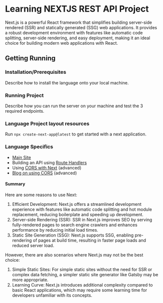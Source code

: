 # Learning NEXTJS REST API Project
Next.js is a powerful React framework that simplifies building server-side rendered (SSR) and statically generated (SSG) web applications. It provides a robust development environment with features like automatic code splitting, server-side rendering, and easy deployment, making it an ideal choice for building modern web applications with React.

## Getting Running

### Installation/Prerequisites

  Describe how to install the language onto your local machine.

### Running Project

  Describe how you can run the server on your machine and test the 3 required endpoints.

### Language Project layout resources
Run `npx create-next-app@latest` to get started with a next application.

### Language Specifics
* [Main Site](https://nextjs.org/)
* Building an API using [Route Handlers](https://nextjs.org/docs/app/building-your-application/routing/route-handlers#url-query-parameters)
* Using [CORS with Next](https://nextjs.org/docs/app/building-your-application/routing/route-handlers#cors) (advanced)
* [Blog on using CORS](https://blog.logrocket.com/using-cors-next-js-handle-cross-origin-requests/) (advanced)

#### Summary

Here are some reasons to use Next: 
1. Efficient Development: Next.js offers a streamlined development experience with features like automatic code splitting and hot module replacement, reducing boilerplate and speeding up development.
2. Server-side Rendering (SSR): SSR in Next.js improves SEO by serving fully-rendered pages to search engine crawlers and enhances performance by reducing initial load times.
3. Static Site Generation (SSG): Next.js supports SSG, enabling pre-rendering of pages at build time, resulting in faster page loads and reduced server load.

However, there are also scenarios where Next.js may not be the best choice:
1. Simple Static Sites: For simple static sites without the need for SSR or complex data fetching, a simpler static site generator like Gatsby may be more appropriate.
2. Learning Curve: Next.js introduces additional complexity compared to basic React applications, which may require some learning time for developers unfamiliar with its concepts.
